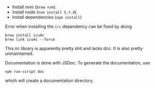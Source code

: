 * Install nvm (`brew nvm`).
* Install node (`nvm install 5.7.0`).
* Install dependencies (`npm install`)

Error when installing the `irc` dependency can be fixed by doing

    brew install icu4c
    brew link icu4c --force

This irc library is apparently pretty shit and lacks dcc. It is also pretty
unmaintained.

Documentation is done with JSDoc. To generate the documentation, use

    npm run-script doc

which will create a documentation directory.
